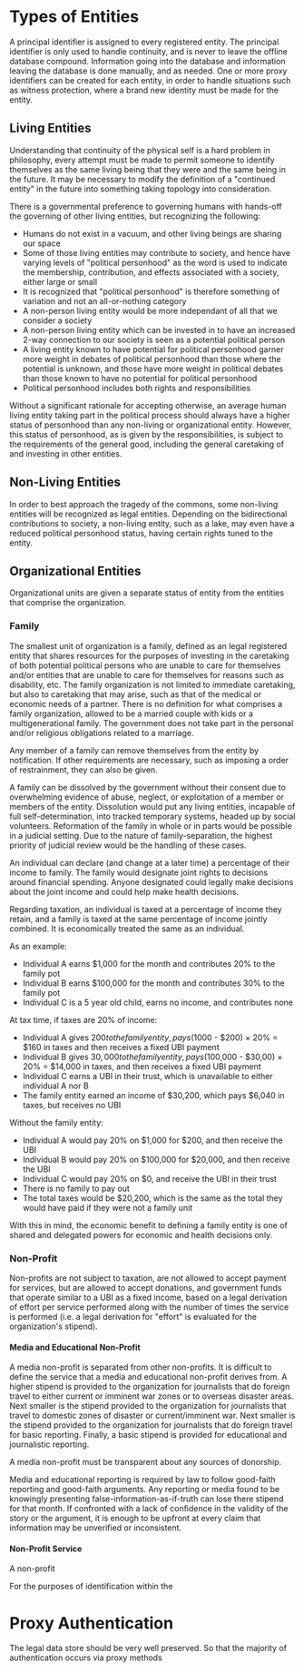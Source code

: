 # Types of Entities
A principal identifier is assigned to every registered entity. The principal identifier is only used to handle continuity, and is never to leave the offline database compound. Information going into the database and information leaving the database is done manually, and as needed. One or more proxy identifiers can be created for each entity, in order to handle situations such as witness protection, where a brand new identity must be made for the entity.

## Living Entities
Understanding that continuity of the physical self is a hard problem in philosophy, every attempt must be made to permit someone to identify themselves as the same living being that they were and the same being in the future. It may be necessary to modify the definition of a "continued entity" in the future into something taking topology into consideration.

There is a governmental preference to governing humans with hands-off the governing of other living entities, but recognizing the following:
* Humans do not exist in a vacuum, and other living beings are sharing our space
* Some of those living entities may contribute to society, and hence have varying levels of "political personhood" as the word is used to indicate the membership,  contribution, and effects associated with a society, either large or small
* It is recognized that "political personhood" is therefore something of variation and not an all-or-nothing category
* A non-person living entity would be more independant of all that we consider a society
* A non-person living entity which can be invested in to have an increased 2-way connection to our society is seen as a potential political person
* A living entity known to have potential for political personhood garner more weight in debates of political personhood than those where the potential is unknown, and those have more weight in political debates than those known to have no potential for political personhood
* Political personhood includes both rights and responsibilities

Without a significant rationale for accepting otherwise, an average human living entity taking part in the political process should always have a higher status of personhood than any non-living or organizational entity. However, this status of personhood, as is given by the responsibilities, is subject to the requirements of the general good, including the general caretaking of and investing in other entities.

## Non-Living Entities
In order to best approach the tragedy of the commons, some non-living entities will be recognized as legal entities. Depending on the bidirectional contributions to society, a non-living entity, such as a lake, may even have a reduced political personhood status, having certain rights tuned to the entity.

## Organizational Entities
Organizational units are given a separate status of entity from the entities that comprise the organization. 

### Family
The smallest unit of organization is a family, defined as an legal registered entity that shares resources for the purposes of investing in the caretaking of both potential political persons who are unable to care for themselves and/or entities that are unable to care for themselves for reasons such as disability, etc. The family organization is not limited to immediate caretaking, but also to caretaking that may arise, such as that of the medical or economic needs of a partner. There is no definition for what comprises a family organization, allowed to be a married couple with kids or a multigenerational family. The government does not take part in the personal and/or religious obligations related to a marriage.

Any member of a family can remove themselves from the entity by notification. If other requirements are necessary, such as imposing a order of restrainment, they can also be given.

A family can be dissolved by the government without their consent due to overwhelming evidence of abuse, neglect, or exploitation of a member or members of the entity. Dissolution would put any living entities, incapable of full self-determination, into tracked temporary systems, headed up by social volunteers. Reformation of the family in whole or in parts would be possible in a judicial setting. Due to the nature of family-separation, the highest priority of judicial review would be the handling of these cases.

An individual can declare (and change at a later time) a percentage of their income to family. The family would designate joint rights to decisions around financial spending. Anyone designated could legally make decisions about the joint income and could help make health decisions.

Regarding taxation, an individual is taxed at a percentage of income they retain, and a family is taxed at the same percentage of income jointly combined. It is economically treated the same as an individual. 

As an example:
* Individual A earns $1,000 for the month and contributes 20% to the family pot
* Individual B earns $100,000 for the month and contributes 30% to the family pot
* Individual C is a 5 year old child, earns no income, and contributes none

At tax time, if taxes are 20% of income:
* Individual A gives $200 to the family entity, pays ($1000 - $200) × 20% = $160 in taxes and then receives a fixed UBI payment
* Individual B gives $30,000 to the family entity, pays ($100,000 - $30,00) × 20% = $14,000 in taxes, and then receives a fixed UBI payment
* Individual C earns a UBI in their trust, which is unavailable to either individual A nor B
* The family entity earned an income of $30,200, which pays $6,040 in taxes, but receives no UBI

Without the family entity:
* Individual A would pay 20% on $1,000 for $200, and then receive the UBI
* Individual B would pay 20% on $100,000 for $20,000, and then receive the UBI
* Individual C would pay 20% on $0, and receive the UBI in their trust
* There is no family to pay out
* The total taxes would be $20,200, which is the same as the total they would have paid if they were not a family unit

With this in mind, the economic benefit to defining a family entity is one of shared and delegated powers for economic and health decisions only.

### Non-Profit
Non-profits are not subject to taxation, are not allowed to accept payment for services, but are allowed to accept donations, and government funds that operate similar to a UBI as a fixed income, based on a legal derivation of effort per service performed along with the number of times the service is performed (i.e. a legal derivation for "effort" is evaluated for the organization's stipend).

#### Media and Educational Non-Profit
A media non-profit is separated from other non-profits. It is difficult to define the service that a media and educational non-profit derives from. A higher stipend is provided to the organization for journalists that do foreign travel to either current or imminent war zones or to overseas disaster areas. Next smaller is the stipend provided to the organization for journalists that travel to domestic zones of disaster or current/imminent war. Next smaller is the stipend provided to the organization for journalists that do foreign travel for basic reporting. Finally, a basic stipend is provided for educational and journalistic reporting.

A media non-profit must be transparent about any sources of donorship.  

Media and educational reporting is required by law to follow good-faith reporting and good-faith arguments.  Any reporting or media found to be knowingly presenting false-information-as-if-truth can lose there stipend for that month. If confronted with a lack of confidence in the validity of the story or the argument, it is enough to be upfront at every claim that information may be unverified or inconsistent.

#### Non-Profit Service
A non-profit 




For the purposes of identification within the


# Proxy Authentication
The legal data store should be very well preserved. So that the majority of authentication occurs via proxy methods
